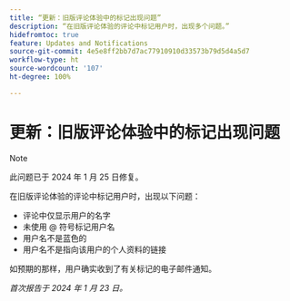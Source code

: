 ```yaml
---
title: “更新：旧版评论体验中的标记出现问题”
description: “在旧版评论体验的评论中标记用户时，出现多个问题。”
hidefromtoc: true
feature: Updates and Notifications
source-git-commit: 4e5e8ff2bb7d7ac77910910d33573b79d5d4a5d7
workflow-type: ht
source-wordcount: '107'
ht-degree: 100%

---
```



# 更新：旧版评论体验中的标记出现问题

>[!NOTE]
>
>此问题已于 2024 年 1 月 25 日修复。

在旧版评论体验的评论中标记用户时，出现以下问题：

* 评论中仅显示用户的名字
* 未使用 @ 符号标记用户名
* 用户名不是蓝色的
* 用户名不是指向该用户的个人资料的链接

如预期的那样，用户确实收到了有关标记的电子邮件通知。

_首次报告于 2024 年 1 月 23 日。_
